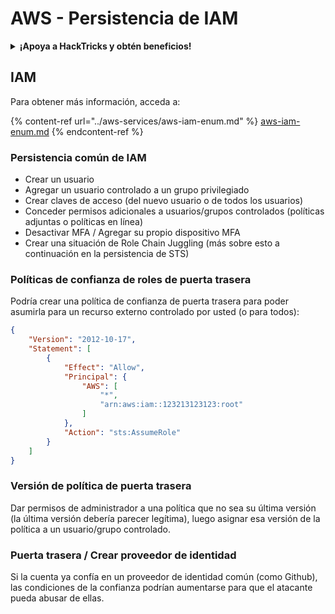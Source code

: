 # AWS - Persistencia de IAM

<details>

<summary><strong>¡Apoya a HackTricks y obtén beneficios!</strong></summary>

* Si quieres ver a tu **empresa anunciada en HackTricks** o si quieres acceder a la **última versión de PEASS o descargar HackTricks en PDF** ¡Consulta los [**PLANES DE SUSCRIPCIÓN**](https://github.com/sponsors/carlospolop)!
* Obtén el [**oficial PEASS & HackTricks swag**](https://peass.creator-spring.com)
* Descubre [**The PEASS Family**](https://opensea.io/collection/the-peass-family), nuestra colección de exclusivos [**NFTs**](https://opensea.io/collection/the-peass-family)
* **Únete al** 💬 [**grupo de Discord**](https://discord.gg/hRep4RUj7f) o al [**grupo de telegram**](https://t.me/peass) o **sígueme** en **Twitter** 🐦 [**@carlospolopm**](https://twitter.com/carlospolopm).
* **Comparte tus trucos de hacking enviando PR a los repositorios de github de** [**HackTricks**](https://github.com/carlospolop/hacktricks) y [**HackTricks Cloud**](https://github.com/carlospolop/hacktricks-cloud).

</details>

## IAM

Para obtener más información, acceda a:

{% content-ref url="../aws-services/aws-iam-enum.md" %}
[aws-iam-enum.md](../aws-services/aws-iam-enum.md)
{% endcontent-ref %}

### Persistencia común de IAM

* Crear un usuario
* Agregar un usuario controlado a un grupo privilegiado
* Crear claves de acceso (del nuevo usuario o de todos los usuarios)
* Conceder permisos adicionales a usuarios/grupos controlados (políticas adjuntas o políticas en línea)
* Desactivar MFA / Agregar su propio dispositivo MFA
* Crear una situación de Role Chain Juggling (más sobre esto a continuación en la persistencia de STS)

### Políticas de confianza de roles de puerta trasera

Podría crear una política de confianza de puerta trasera para poder asumirla para un recurso externo controlado por usted (o para todos):

```json
{
    "Version": "2012-10-17",
    "Statement": [
        {
            "Effect": "Allow",
            "Principal": {
                "AWS": [
                    "*",
                    "arn:aws:iam::123213123123:root"
                ]
            },
            "Action": "sts:AssumeRole"
        }
    ]
}
```

### Versión de política de puerta trasera

Dar permisos de administrador a una política que no sea su última versión (la última versión debería parecer legítima), luego asignar esa versión de la política a un usuario/grupo controlado.

### Puerta trasera / Crear proveedor de identidad

Si la cuenta ya confía en un proveedor de identidad común (como Github), las condiciones de la confianza podrían aumentarse para que el atacante pueda abusar de ellas.